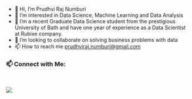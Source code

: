 - 👋 Hi, I’m Prudhvi Raj Numburi
- 👀 I’m interested in Data Science, Machine Learning and Data Analysis
- 🌱 I’m a recent Graduate Data Science student from the prestigious University of Bath and have one year of experience as a Data Scientist at Rubixe company.
- 💞️ I’m looking to collaborate on solving business problems with data
- 📫 How to reach me prudhviraj.numburi@gmail.com

###  :mailbox: Connect with Me:
<br />

<p align="center">

<a href="https://www.linkedin.com/in/prudhvirajnumburi"><img src="https://img.shields.io/badge/-Prudhvi%20Raj-0077B5?style=flat&logo=Linkedin&logoColor=white"/></a>

<!---
PrudhviRaj-Numburi/PrudhviRaj-Numburi is a ✨ special ✨ repository because its `README.md` (this file) appears on your GitHub profile.
You can click the Preview link to take a look at your changes.
--->
